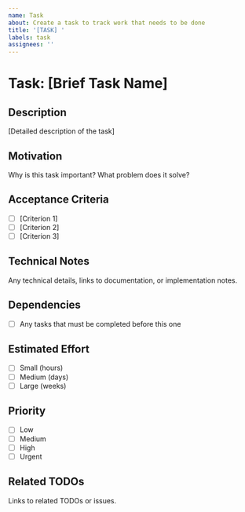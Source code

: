 ```yaml
---
name: Task
about: Create a task to track work that needs to be done
title: '[TASK] '
labels: task
assignees: ''
---
```


# Task: [Brief Task Name]

## Description
[Detailed description of the task]

## Motivation
Why is this task important? What problem does it solve?

## Acceptance Criteria
- [ ] [Criterion 1]
- [ ] [Criterion 2]
- [ ] [Criterion 3]

## Technical Notes
Any technical details, links to documentation, or implementation notes.

## Dependencies
- [ ] Any tasks that must be completed before this one

## Estimated Effort
- [ ] Small (hours)
- [ ] Medium (days) 
- [ ] Large (weeks)

## Priority
- [ ] Low
- [ ] Medium
- [ ] High
- [ ] Urgent

## Related TODOs
Links to related TODOs or issues.
